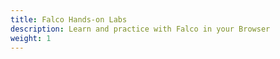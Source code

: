```yaml
---
title: Falco Hands-on Labs
description: Learn and practice with Falco in your Browser
weight: 1
---
```


